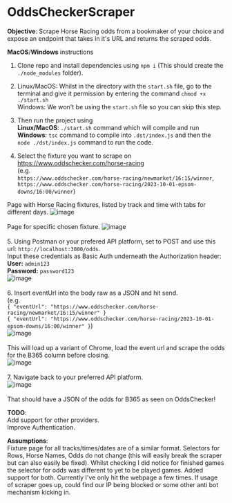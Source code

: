 # OddsCheckerScraper
**Objective**: Scrape Horse Racing odds from a bookmaker of your choice and expose an endpoint that takes in it's URL and returns the scraped odds.

**MacOS**/**Windows** instructions

1. Clone repo and install dependencies using `npm i` (This should create the `./node_modules` folder).
2. Linux/MacOS: Whilst in the directory with the `start.sh` file, go to the terminal and give it permission by entering the command `chmod +x ./start.sh`\
   Windows: We won't be using the `start.sh` file so you can skip this step.
3. Then run the project using\
   **Linux/MacOS**: `./start.sh` command which will compile and run\
   **Windows**: `tsc` command to compile into `.dst/index.js` and then the `node ./dst/index.js` command to run the code.

4. Select the fixture you want to scrape on https://www.oddschecker.com/horse-racing \
(e.g. \
`https://www.oddschecker.com/horse-racing/newmarket/16:15/winner`,\
`https://www.oddschecker.com/horse-racing/2023-10-01-epsom-downs/16:00/winner`)

Page with Horse Racing fixtures, listed by track and time with tabs for different days.
![image](https://github.com/AbishakeSrithar/OddsCheckerScraper/assets/67220345/9b705211-942f-480c-ab83-20ef6b9acc97)\
\
Page for specific chosen fixture.
![image](https://github.com/AbishakeSrithar/OddsCheckerScraper/assets/67220345/a2f1cdd3-1a43-4076-a9c6-bbf499ddb297)\
\
5. Using Postman or your prefered API platform, set to POST and use this url: `http://localhost:3000/odds`.\
Input these credentials as Basic Auth underneath the Authorization header:\
**User:** `admin123`\
**Password:** `password123`\
![image](https://github.com/AbishakeSrithar/OddsCheckerScraper/assets/67220345/03a64950-6652-4ad1-a0f9-f6269db290db)\
\
6. Insert eventUrl into the body raw as a JSON and hit send.\
(e.g. \
`{
"eventUrl": "https://www.oddschecker.com/horse-racing/newmarket/16:15/winner"
}`\
`{
"eventUrl": "https://www.oddschecker.com/horse-racing/2023-10-01-epsom-downs/16:00/winner"
}`)
\
![image](https://github.com/AbishakeSrithar/OddsCheckerScraper/assets/67220345/38e15238-0bbe-4e33-b206-f5761f670fb4)\
\
This will load up a variant of Chrome, load the event url and scrape the odds for the B365 column before closing.\
![image](https://github.com/AbishakeSrithar/OddsCheckerScraper/assets/67220345/67001313-8f88-4518-a8d0-1c83698f8b02)\
\
7. Navigate back to your preferred API platform.\
![image](https://github.com/AbishakeSrithar/OddsCheckerScraper/assets/67220345/0cb66443-07b8-4659-b524-77fb76c17849)\
\
That should have a JSON of the odds for B365 as seen on OddsChecker!

**TODO**:\
Add support for other providers.\
Improve Authentication.

**Assumptions**:\
Fixture page for all tracks/times/dates are of a similar format. Selectors for Rows, Horse Names, Odds do not change (this will easily break the scraper but can also easily be fixed). Whilst checking I did notice for finished games the selector for odds was different to yet to be played games. Added support for both.
Currently I've only hit the webpage a few times. If usage of scraper goes up, could find our IP being blocked or some other anti bot mechanism kicking in.
